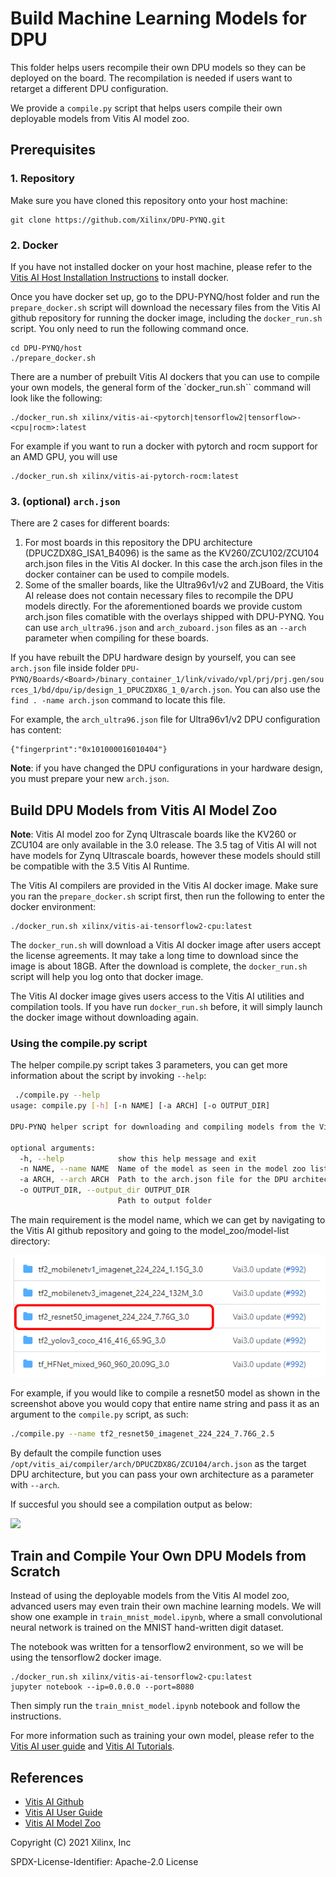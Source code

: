 # Build Machine Learning Models for DPU

This folder helps users recompile their own DPU models so they can be deployed
on the board. The recompilation is needed if users want to retarget
a different DPU configuration.

We provide a `compile.py` script that helps users compile their own deployable
models from Vitis AI model zoo. 

## Prerequisites

### 1. Repository

Make sure you have cloned this repository onto your host machine:

```shell
git clone https://github.com/Xilinx/DPU-PYNQ.git
```

### 2. Docker

If you have not installed docker on your host machine, please refer to the
[Vitis AI Host Installation Instructions](https://xilinx.github.io/Vitis-AI/3.5/html/docs/install/install.html)
to install docker.

Once you have docker set up, go to the DPU-PYNQ/host folder and run the `prepare_docker.sh` script will download the necessary files from the Vitis AI github repository for running the docker image, including the `docker_run.sh` script. You only need to run the following command once.

```shell
cd DPU-PYNQ/host
./prepare_docker.sh
```

There are a number of prebuilt Vitis AI dockers that you can use to compile your own models, the general form of the `docker_run.sh`` command will look like the following:

```
./docker_run.sh xilinx/vitis-ai-<pytorch|tensorflow2|tensorflow>-<cpu|rocm>:latest
```

For example if you want to run a docker with pytorch and rocm support for an AMD GPU, you will use
```
./docker_run.sh xilinx/vitis-ai-pytorch-rocm:latest
```


### 3. (optional) `arch.json`

There are 2 cases for different boards:

1. For most boards in this repository the DPU architecture (DPUCZDX8G_ISA1_B4096) is the same as the KV260/ZCU102/ZCU104 arch.json files in the Vitis AI docker. In this case the arch.json files in the docker container can be used to compile models.
2. Some of the smaller boards, like the Ultra96v1/v2 and ZUBoard, the Vitis AI release does not contain
necessary files to recompile the DPU models directly. For the aforementioned boards we provide custom arch.json files comatible with the overlays shipped with DPU-PYNQ. You can use `arch_ultra96.json` and `arch_zuboard.json` files as an `--arch` parameter when compiling for these boards.

If you have rebuilt the DPU hardware design by yourself, you can see
`arch.json` file inside folder 
`DPU-PYNQ/Boards/<Board>/binary_container_1/link/vivado/vpl/prj/prj.gen/sources_1/bd/dpu/ip/design_1_DPUCZDX8G_1_0/arch.json`.
You can also use the `find . -name arch.json` command to locate this file.

For example, the `arch_ultra96.json` file for Ultra96v1/v2 DPU configuration has content:

```shell
{"fingerprint":"0x101000016010404"}
```

**Note**: if you have changed the DPU configurations in your hardware design, 
you must prepare your new `arch.json`.

## Build DPU Models from Vitis AI Model Zoo

**Note**: Vitis AI model zoo for Zynq Ultrascale boards like the KV260 or ZCU104 are only available in the 3.0 release. The 3.5 tag of Vitis AI will not have models for Zynq Ultrascale boards, however these models should still be compatible with the 3.5 Vitis AI Runtime.

The Vitis AI compilers are provided in the Vitis AI docker image. Make sure you ran the `prepare_docker.sh` script first, then run the following to enter the docker environment:

```shell
./docker_run.sh xilinx/vitis-ai-tensorflow2-cpu:latest
```

The `docker_run.sh` will download a Vitis AI docker image after users accept
the license agreements. It may take a long time to download since the image 
is about 18GB. After the download is complete, the `docker_run.sh` script 
will help you log onto that docker image.

The Vitis AI docker image gives users access to the Vitis AI utilities 
and compilation tools. If you have run `docker_run.sh` before, it will simply 
launch the docker image without downloading again.

### Using the compile.py script

The helper compile.py script takes 3 parameters, you can get more information about the script by invoking `--help`:

```bash
 ./compile.py --help
usage: compile.py [-h] [-n NAME] [-a ARCH] [-o OUTPUT_DIR]

DPU-PYNQ helper script for downloading and compiling models from the Vitis AI modelzoo. For list of models see: https://github.com/Xilinx/Vitis-AI/tree/v3.0/model_zoo/model-list

optional arguments:
  -h, --help            show this help message and exit
  -n NAME, --name NAME  Name of the model as seen in the model zoo list.
  -a ARCH, --arch ARCH  Path to the arch.json file for the DPU architecture you want to compile for.
  -o OUTPUT_DIR, --output_dir OUTPUT_DIR
                        Path to output folder
```

The main requirement is the model name, which we can get by navigating to the Vitis AI github repository and going to the model_zoo/model-list directory:

![vitis-ai/model_zoo/model-list](images/model_info.png)

For example, if you would like to compile a resnet50 model as shown in the screenshot above you would copy that entire name string and pass it as an argument to the `compile.py` script, as such:

```bash
./compile.py --name tf2_resnet50_imagenet_224_224_7.76G_2.5
```

By default the compile function uses `/opt/vitis_ai/compiler/arch/DPUCZDX8G/ZCU104/arch.json` as the target DPU architecture, but you can pass your own architecture as a parameter with `--arch`.

If succesful you should see a compilation output as below:

![](images/vai_c_tensorflow2_output.png)

## Train and Compile Your Own DPU Models from Scratch

Instead of using the deployable models from the Vitis AI model zoo, advanced
users may even train their own machine learning models. We will show
one example in `train_mnist_model.ipynb`, where a small convolutional neural network
is trained on the MNIST hand-written digit dataset. 

The notebook was written for a tensorflow2 environment, so we will be using the tensorflow2 docker image.

```shell
./docker_run.sh xilinx/vitis-ai-tensorflow2-cpu:latest
jupyter notebook --ip=0.0.0.0 --port=8080
```

Then simply run the `train_mnist_model.ipynb` notebook and follow the instructions.

For more information such as training your own model, please refer to the 
[Vitis AI user guide](https://docs.xilinx.com/r/en-US/ug1414-vitis-ai)
and [Vitis AI Tutorials](https://github.com/xilinx/vitis-ai-tutorials).

## References

* [Vitis AI Github](https://github.com/Xilinx/Vitis-AI)
* [Vitis AI User Guide](https://docs.xilinx.com/r/en-US/ug1414-vitis-ai)
* [Vitis AI Model Zoo](https://github.com/Xilinx/Vitis-AI/tree/v3.0/model_zoo)

Copyright (C) 2021 Xilinx, Inc

SPDX-License-Identifier: Apache-2.0 License
